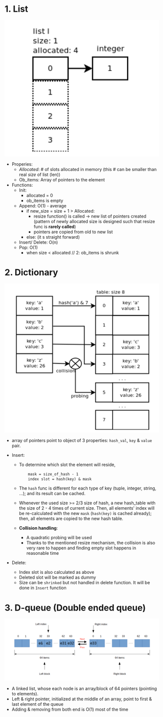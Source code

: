 # 1. List

![](images/list.png)

-   Properies:
    -   _Allocated_: # of slots allocated in memory (this # can be smaller than real _size_ of list (len))
    -   Ob_items: Array of pointers to the element
-   Functions:
    -   Init:
        -   allocated = 0
        -   ob_items is empty
    -   Append: O(1) - average
        -   if new_size = size + 1 > Allocated:
            -   resize function() is called -> new list of pointers created (pattern of newly allocated size is designed such that resize func is **rarely called**)
            -   pointers are copied from old to new list
        -   else: (it s straight forward)
    -   Insert/ Delete: O(n)
    -   Pop: O(1)
        -   when size < allocated // 2: ob_items is shrunk

# 2. Dictionary

![](images/dict.png)

-   array of pointers point to object of 3 properties: `hash_val`, `key` & `value` pair.
-   Insert:

    -   To determine which slot the element will reside,

        ```
            mask = size_of_hash - 1
            index slot = hash(key) & mask
        ```

    -   The `hash` func is different for each type of key (tuple, integer, string, ...); and its result can be cached.
    -   Whenever the used size >= 2/3 size of hash, a new hash_table with the size of 2 - 4 times of current size. Then, all elements' index will be re-calculated with the new `mask` (`hash(key)` is cached already); then, all elements are copied to the new hash table.
    -   **Collision handling**:
        -   A quadratic probing will be used
        -   Thanks to the mentioned resize mechanism, the collision is also very rare to happen and finding empty slot happens in reasonable time

-   Delete:
    -   Index slot is also calculated as above
    -   Deleted slot will be marked as dummy
    -   Size can be `shrinked` but not handled in delete function. It will be done in `Insert` function

# 3. D-queue (Double ended queue)

![](images/d_queue.png)

-   A linked list, whose each node is an array/block of 64 pointers (pointing to elements).
-   Left & right pointer, initialized at the middle of an array, point to first & last element of the queue
-   Adding & removing from both end is O(1) most of the time
